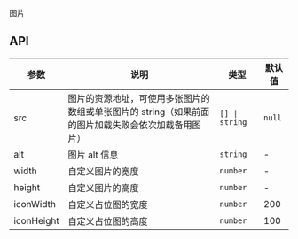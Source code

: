 图片

## API

| 参数 | 说明 | 类型 | 默认值 |
| --- | --- | --- | --- |
| src | 图片的资源地址，可使用多张图片的数组或单张图片的 string（如果前面的图片加载失败会依次加载备用图片） | `[] \| string ` | `null` |
| alt | 图片 alt 信息 | `string` | - |
| width | 自定义图片的宽度 | `number ` | - |
| height | 自定义图片的高度 | `number` | - |
| iconWidth | 自定义占位图的宽度 | `number ` | 200 |
| iconHeight | 自定义占位图的高度 | `number` | 100 |

